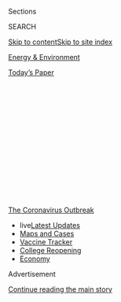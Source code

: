 <div id="app">

<div>

<div>

<div>

<div class="NYTAppHideMasthead css-1q2w90k e1suatyy0">

<div class="section css-ui9rw0 e1suatyy2">

<div class="css-eph4ug er09x8g0">

<div class="css-6n7j50">

</div>

<span class="css-1dv1kvn">Sections</span>

<div class="css-10488qs">

<span class="css-1dv1kvn">SEARCH</span>

</div>

[Skip to content](#site-content)[Skip to site index](#site-index)

</div>

<div id="masthead-section-label" class="css-1wr3we4 eaxe0e00">

[Energy &
Environment](https://www.nytimes.com/section/business/energy-environment)

</div>

<div class="css-10698na e1huz5gh0">

</div>

</div>

<div id="masthead-bar-one" class="section hasLinks css-15hmgas e1csuq9d3">

<div class="css-uqyvli e1csuq9d0">

</div>

<div class="css-1uqjmks e1csuq9d1">

</div>

<div class="css-9e9ivx">

[](https://myaccount.nytimes.com/auth/login?response_type=cookie&client_id=vi)

</div>

<div class="css-1bvtpon e1csuq9d2">

[Today’s
Paper](https://www.nytimes.com/section/todayspaper)

</div>

</div>

</div>

</div>

<div data-aria-hidden="false">

<div id="site-content" data-role="main">

<div>

<div class="css-1aor85t" style="opacity:0.000000001;z-index:-1;visibility:hidden">

<div class="css-1hqnpie">

<div class="css-epjblv">

<span class="css-17xtcya">[Energy &
Environment](/section/business/energy-environment)</span><span class="css-x15j1o">|</span><span class="css-fwqvlz">BP
Reports a Huge Loss and Vows to Increase Renewable
Investment</span>

</div>

<div class="css-k008qs">

<div class="css-1iwv8en">

<span class="css-18z7m18"></span>

<div>

</div>

</div>

<span class="css-1n6z4y">https://nyti.ms/33lHQRI</span>

<div class="css-1705lsu">

<div class="css-4xjgmj">

<div class="css-4skfbu" data-role="toolbar" data-aria-label="Social Media Share buttons, Save button, and Comments Panel with current comment count" data-testid="share-tools">

  - 
  - 
  - 
  - 
    
    <div class="css-6n7j50">
    
    </div>

  - 

</div>

</div>

</div>

</div>

</div>

</div>

<div id="NYT_TOP_BANNER_REGION" class="css-13pd83m">

<div>

<div id="styln-prism-menu-1592847958612" class="section interactive-content interactive-size-medium css-1edisqu">

<div class="css-17ih8de interactive-body">

<div id="scroll-container" class="css-1gj85ro">

[<span class="styln-title-wrap"><span class="css-1pje3qr">The
Coronavirus</span><span class="css-1pje3qr">
Outbreak</span></span>](https://www.nytimes.com/news-event/coronavirus?action=click&pgtype=Article&state=default&region=TOP_BANNER&context=storylines_menu)

  - <span class="css-kqxiym" data-emphasize="true">live</span>[Latest
    Updates](https://www.nytimes.com/2020/08/04/world/coronavirus-cases.html?action=click&pgtype=Article&state=default&region=TOP_BANNER&context=storylines_menu)
  - [Maps and
    Cases](https://www.nytimes.com/interactive/2020/us/coronavirus-us-cases.html?action=click&pgtype=Article&state=default&region=TOP_BANNER&context=storylines_menu)
  - [Vaccine
    Tracker](https://www.nytimes.com/interactive/2020/science/coronavirus-vaccine-tracker.html?action=click&pgtype=Article&state=default&region=TOP_BANNER&context=storylines_menu)
  - [College
    Reopening](https://www.nytimes.com/2020/08/02/us/covid-college-reopening.html?action=click&pgtype=Article&state=default&region=TOP_BANNER&context=storylines_menu)
  - [Economy](https://www.nytimes.com/live/2020/08/04/business/stock-market-today-coronavirus?action=click&pgtype=Article&state=default&region=TOP_BANNER&context=storylines_menu)

</div>

</div>

</div>

</div>

</div>

<div id="top-wrapper" class="css-1sy8kpn">

<div id="top-slug" class="css-l9onyx">

Advertisement

</div>

[Continue reading the main
story](#after-top)

<div class="ad top-wrapper" style="text-align:center;height:100%;display:block;min-height:250px">

<div id="top" class="place-ad" data-position="top" data-size-key="top">

</div>

</div>

<div id="after-top">

</div>

</div>

<div>

<div id="sponsor-wrapper" class="css-1hyfx7x">

<div id="sponsor-slug" class="css-19vbshk">

Supported by

</div>

[Continue reading the main
story](#after-sponsor)

<div id="sponsor" class="ad sponsor-wrapper" style="text-align:center;height:100%;display:block">

</div>

<div id="after-sponsor">

</div>

</div>

<div class="css-186x18t">

</div>

<div class="css-1vkm6nb ehdk2mb0">

# BP Reports a Huge Loss and Vows to Increase Renewable Investment

</div>

The European oil giant has plans for a future with more electrical
generation.

<div class="css-79elbk" data-testid="photoviewer-wrapper">

<div class="css-z3e15g" data-testid="photoviewer-wrapper-hidden">

</div>

<div class="css-1a48zt4 ehw59r15" data-testid="photoviewer-children">

![<span class="css-16f3y1r e13ogyst0" data-aria-hidden="true">Lightsource
BP’s floating installation at the Queen Elizabeth II Reservoir, in
Britain, in this undated photo released by Lightsource BP in
2019.</span><span class="css-cnj6d5 e1z0qqy90" itemprop="copyrightHolder"><span class="css-1ly73wi e1tej78p0">Credit...</span><span><span>Reuters</span></span></span>](https://static01.nyt.com/images/2020/08/04/business/04BP/merlin_153014457_298cbec8-7f4a-4507-ac2f-a5636d6bc2e9-articleLarge.jpg?quality=75&auto=webp&disable=upscale)

</div>

</div>

<div class="css-18e8msd">

<div class="css-vp77d3 epjyd6m0">

<div class="css-hus3qt ey68jwv0" data-aria-hidden="true">

[![Stanley
Reed](https://static01.nyt.com/images/2018/11/02/multimedia/author-stanley-reed/author-stanley-reed-thumbLarge.png
"Stanley Reed")](https://www.nytimes.com/by/stanley-reed)

</div>

<div class="css-1baulvz">

By [<span class="css-1baulvz last-byline" itemprop="name">Stanley
Reed</span>](https://www.nytimes.com/by/stanley-reed)

</div>

</div>

  - Aug. 4, 2020, <span class="css-epvm6">1:48 p.m.
    ET</span>

  - 
    
    <div class="css-4xjgmj">
    
    <div class="css-d8bdto" data-role="toolbar" data-aria-label="Social Media Share buttons, Save button, and Comments Panel with current comment count" data-testid="share-tools">
    
      - 
      - 
      - 
      - 
        
        <div class="css-6n7j50">
        
        </div>
    
      - 
    
    </div>
    
    </div>

</div>

</div>

<div class="section meteredContent css-1r7ky0e" name="articleBody" itemprop="articleBody">

<div class="css-1fanzo5 StoryBodyCompanionColumn">

<div class="css-53u6y8">

BP reported a $16.8 billion quarterly loss on Tuesday, and cut its
dividend in half — the first reduction since the Deepwater Horizon
disaster a decade ago.

But what caught the attention of analysts and, apparently, investors,
was the ambitious plan that Bernard Looney, the chief executive, set out
for making over the London-based oil giant into a diversified purveyor
of cleaner energy within a decade. BP’s share price jumped by more than
7 percent during trading Tuesday.

On a webcast with analysts Mr. Looney described a transformation plan
that Stuart Joyner, an analyst at the market research firm Redburn, said
in a note to clients was “major, positive, thoughtful and largely
unexpected.”

European oil companies, much more that their counterparts in the United
States, have made a flurry of commitments to reduce carbon emissions in
the future, responding to pressure from investors and governments to be
on the right side of tackling climate change.

</div>

</div>

<div class="css-1fanzo5 StoryBodyCompanionColumn">

<div class="css-53u6y8">

Mr. Looney, though, was more specific in his investment goals, saying
that he intended for BP in a decade to be investing around $5 billion a
year in renewable energy like wind, solar and hydrogen, a clean-burning
gas, about 10 times the current amount. BP’s capital spending is likely
to be about $12 billion this
year.

<div id="NYT_MAIN_CONTENT_1_REGION" class="css-9tf9ac">

<div>

<div id="styln-covid-updates-markets" class="section interactive-content interactive-size-medium css-1ftcdic">

<div class="css-17ih8de interactive-body">

<div id="styln-briefing-block">

<div class="briefing-block-header-section">

# [Latest Updates: Economy](https://www.nytimes.com/live/2020/08/04/business/stock-market-today-coronavirus?action=click&pgtype=Article&state=default&region=MAIN_CONTENT_1&context=storylines_live_updates)

</div>

<div class="briefing-block-lb-items">

<div class="briefing-block-update-time active">

[19m
ago](https://www.nytimes.com/live/2020/08/04/business/stock-market-today-coronavirus?action=click&pgtype=Article&state=default&region=MAIN_CONTENT_1&context=storylines_live_updates#the-ad-giant-publicis-has-parted-ways-with-an-executive-over-his-virus-tweets)

</div>

<div>

[The ad giant Publicis has ‘parted ways’ with an executive over his
virus
tweets.](https://www.nytimes.com/live/2020/08/04/business/stock-market-today-coronavirus?action=click&pgtype=Article&state=default&region=MAIN_CONTENT_1&context=storylines_live_updates#the-ad-giant-publicis-has-parted-ways-with-an-executive-over-his-virus-tweets)

</div>

<div class="briefing-block-update-time active">

[2h
ago](https://www.nytimes.com/live/2020/08/04/business/stock-market-today-coronavirus?action=click&pgtype=Article&state=default&region=MAIN_CONTENT_1&context=storylines_live_updates#nbcuniversal-to-cut-about-10-percent-of-its-work-force)

</div>

<div>

[NBCUniversal to cut about 10 percent of its work
force.](https://www.nytimes.com/live/2020/08/04/business/stock-market-today-coronavirus?action=click&pgtype=Article&state=default&region=MAIN_CONTENT_1&context=storylines_live_updates#nbcuniversal-to-cut-about-10-percent-of-its-work-force)

</div>

<div class="briefing-block-update-time active">

[3h
ago](https://www.nytimes.com/live/2020/08/04/business/stock-market-today-coronavirus?action=click&pgtype=Article&state=default&region=MAIN_CONTENT_1&context=storylines_live_updates#loans-are-harder-to-get-even-as-interest-rates-are-low)

</div>

<div>

[Loans are harder to get, even as interest rates are
low.](https://www.nytimes.com/live/2020/08/04/business/stock-market-today-coronavirus?action=click&pgtype=Article&state=default&region=MAIN_CONTENT_1&context=storylines_live_updates#loans-are-harder-to-get-even-as-interest-rates-are-low)

</div>

</div>

<div class="briefing-block-footer">

<div class="briefing-block-footer-meta">

[See more
updates](https://www.nytimes.com/live/2020/08/04/business/stock-market-today-coronavirus?action=click&pgtype=Article&state=default&region=MAIN_CONTENT_1&context=storylines_live_updates)

</div>

<div class="briefing-block-briefinglinks">

<span>More live coverage:</span>
[Global](https://www.nytimes.com/2020/08/04/world/coronavirus-cases.html?action=click&pgtype=Article&state=default&region=MAIN_CONTENT_1&context=storylines_live_updates)

</div>

</div>

</div>

</div>

</div>

</div>

</div>

He said that he wanted to reduce oil and gas production by about 40
percent in that time frame. As part of the shift, BP, whose origins date
back to the discovery of oil in Iran in the early 20th century, would
not enter any new countries to explore for oil and would also pare back
its refining by about one-third, Mr. Looney said.

Other large oil companies have been wary of saying that their petroleum
output would decline despite growing climate change concerns. Now they
may come under pressure to do the same.

The ambition to cut oil and gas output is “a massive departure,” said
Mr. Joyner of Redburn. “I think it will go down as a watershed moment
not only for BP but for the industry,” he added.

Oswald Clint, an analyst at Bernstein, a market research firm, said BP’s
plans were “peer-leading” and that its potential to smoothly manage
large projects in the renewables area was “underappreciated.”

</div>

</div>

<div class="css-1fanzo5 StoryBodyCompanionColumn">

<div class="css-53u6y8">

BP’s second-quarter results were also laden with reminders that the
company has made mistakes before and could make them again.

It took [a total of $17.4 billion in write
downs](https://www.nytimes.com/2020/06/15/business/energy-environment/bp-oil-gas-write-down.html),
an acknowledgment that its oil and gas fields are no longer worth as
much as they once were.

BP has aspired to be a different kind of energy company before. In 2000
it adopted the slogan [Beyond
Petroleum](https://www.nytimes.com/2002/12/08/magazine/how-green-is-bp.html),
though early forays into renewable energy lost momentum after the 2010
Deepwater Horizon accident in the Gulf of Mexico.

“There are significant risks for BP” and other large oil companies as
they move toward lower-carbon businesses, said Jennifer C. Rowland, an
analyst at Edward Jones, a securities broker. “However, the risk of
inaction is just as significant, as the value of their traditional oil
and gas assets, as well as their relevance in the energy world, could be
diminished over time, “ she said.

BP sliced its dividend to $5.25 cents, while saying it would prioritize
keeping the still generous payout at that level.

Mr. Looney, a 29-year company veteran, became [chief
executive](https://www.nytimes.com/2019/10/04/business/bp-ceo-bob-dudley-bernard-looney.html)
in February and promptly set out a target of achieving “net zero”
emissions
[by 2050](https://www.nytimes.com/2020/02/12/climate/bp-greenhouse-gas-emissions.html).
On Tuesday he provided some details on meeting that goal that were
originally supposed to be revealed in September to impatient investors.

Mr. Looney said the coronavirus pandemic and the grim earnings that it
had produced “only makes us more determined to change, not less.”

</div>

</div>

<div class="css-1fanzo5 StoryBodyCompanionColumn">

<div class="css-53u6y8">

A key focus of the new BP will be electricity generation, although cash
from oil and gas will fund investment. Analysts say that electric power
will be the key means for delivering cleaner energy in the future. By
2030 BP plans to have about 50 gigawatts of renewable generating
capacity, roughly equivalent to fifteen large modern nuclear power
stations.

Mr. Looney says his aim is to profit from renewables through BP’s
extensive buying and selling of electricity and by offering cities or
companies large amounts of clean energy. The company is optimistic that
it can make double-digit profits from such operations. That is more than
some analysts say utility-type businesses are likely to produce.

This new direction is coming at a difficult juncture. Mr. Looney [said
previously](https://www.bbc.com/news/explainers-52966609) that he was
cutting about 10,000 jobs, or about 14 percent of the work force, most
of them this year, as he creates what he calls a more agile company.
This exercise will lead to around $1.5 billion in write downs to be
recognized during this year.

Adding to the risks, the company is now looking to buy into areas, such
as electricity generation, where Mr. Looney and most of his colleagues
have much less experience than they do in oil and gas. Mr. Looney began
his career as a drilling engineer, and rose to be head of the unit that
discovers and produces petroleum — the source of the billions of dollars
in write-offs that were officially announced Tuesday.

“I want to make sure that we don’t have to keep doing this in the
future,” Mr. Looney said.

</div>

</div>

</div>

<div>

</div>

<div>

</div>

<div>

</div>

<div>

<div id="bottom-wrapper" class="css-1ede5it">

<div id="bottom-slug" class="css-l9onyx">

Advertisement

</div>

[Continue reading the main
story](#after-bottom)

<div id="bottom" class="ad bottom-wrapper" style="text-align:center;height:100%;display:block;min-height:90px">

</div>

<div id="after-bottom">

</div>

</div>

</div>

</div>

</div>

## Site Index

<div>

</div>

## Site Information Navigation

  - [© <span>2020</span> <span>The New York Times
    Company</span>](https://help.nytimes.com/hc/en-us/articles/115014792127-Copyright-notice)

<!-- end list -->

  - [NYTCo](https://www.nytco.com/)
  - [Contact
    Us](https://help.nytimes.com/hc/en-us/articles/115015385887-Contact-Us)
  - [Work with us](https://www.nytco.com/careers/)
  - [Advertise](https://nytmediakit.com/)
  - [T Brand Studio](http://www.tbrandstudio.com/)
  - [Your Ad
    Choices](https://www.nytimes.com/privacy/cookie-policy#how-do-i-manage-trackers)
  - [Privacy](https://www.nytimes.com/privacy)
  - [Terms of
    Service](https://help.nytimes.com/hc/en-us/articles/115014893428-Terms-of-service)
  - [Terms of
    Sale](https://help.nytimes.com/hc/en-us/articles/115014893968-Terms-of-sale)
  - [Site
    Map](https://spiderbites.nytimes.com)
  - [Help](https://help.nytimes.com/hc/en-us)
  - [Subscriptions](https://www.nytimes.com/subscription?campaignId=37WXW)

</div>

</div>

</div>

</div>
